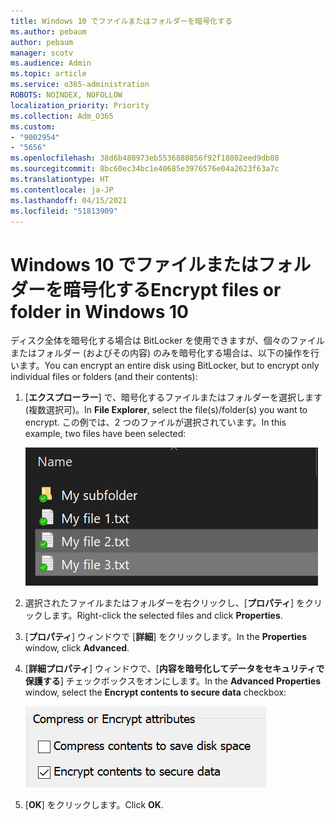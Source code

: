 ```yaml
---
title: Windows 10 でファイルまたはフォルダーを暗号化する
ms.author: pebaum
author: pebaum
manager: scotv
ms.audience: Admin
ms.topic: article
ms.service: o365-administration
ROBOTS: NOINDEX, NOFOLLOW
localization_priority: Priority
ms.collection: Adm_O365
ms.custom:
- "9002954"
- "5656"
ms.openlocfilehash: 38d6b480973eb5536880856f92f18802eed9db08
ms.sourcegitcommit: 8bc60ec34bc1e40685e3976576e04a2623f63a7c
ms.translationtype: HT
ms.contentlocale: ja-JP
ms.lasthandoff: 04/15/2021
ms.locfileid: "51813909"
---
```

# <a name="encrypt-files-or-folder-in-windows-10"></a><span data-ttu-id="56aef-102">Windows 10 でファイルまたはフォルダーを暗号化する</span><span class="sxs-lookup"><span data-stu-id="56aef-102">Encrypt files or folder in Windows 10</span></span>

<span data-ttu-id="56aef-103">ディスク全体を暗号化する場合は BitLocker を使用できますが、個々のファイルまたはフォルダー (およびその内容) のみを暗号化する場合は、以下の操作を行います。</span><span class="sxs-lookup"><span data-stu-id="56aef-103">You can encrypt an entire disk using BitLocker, but to encrypt only individual files or folders (and their contents):</span></span>

1. <span data-ttu-id="56aef-104">[**エクスプローラー**] で、暗号化するファイルまたはフォルダーを選択します (複数選択可)。</span><span class="sxs-lookup"><span data-stu-id="56aef-104">In **File Explorer**, select the file(s)/folder(s) you want to encrypt.</span></span> <span data-ttu-id="56aef-105">この例では、2 つのファイルが選択されています。</span><span class="sxs-lookup"><span data-stu-id="56aef-105">In this example, two files have been selected:</span></span>

    ![暗号化するファイルまたはフォルダーの選択](media/select-for-encrypting.png)

2. <span data-ttu-id="56aef-107">選択されたファイルまたはフォルダーを右クリックし、[**プロパティ**] をクリックします。</span><span class="sxs-lookup"><span data-stu-id="56aef-107">Right-click the selected files and click **Properties**.</span></span>

3. <span data-ttu-id="56aef-108">[**プロパティ**] ウィンドウで [**詳細**] をクリックします。</span><span class="sxs-lookup"><span data-stu-id="56aef-108">In the **Properties** window, click **Advanced**.</span></span>

4. <span data-ttu-id="56aef-109">[**詳細プロパティ**] ウィンドウで、[**内容を暗号化してデータをセキュリティで保護する**] チェックボックスをオンにします。</span><span class="sxs-lookup"><span data-stu-id="56aef-109">In the **Advanced Properties** window, select the **Encrypt contents to secure data** checkbox:</span></span>

    ![内容を暗号化する](media/encrypt-contents.png)

5. <span data-ttu-id="56aef-111">[**OK**] をクリックします。</span><span class="sxs-lookup"><span data-stu-id="56aef-111">Click **OK**.</span></span>
